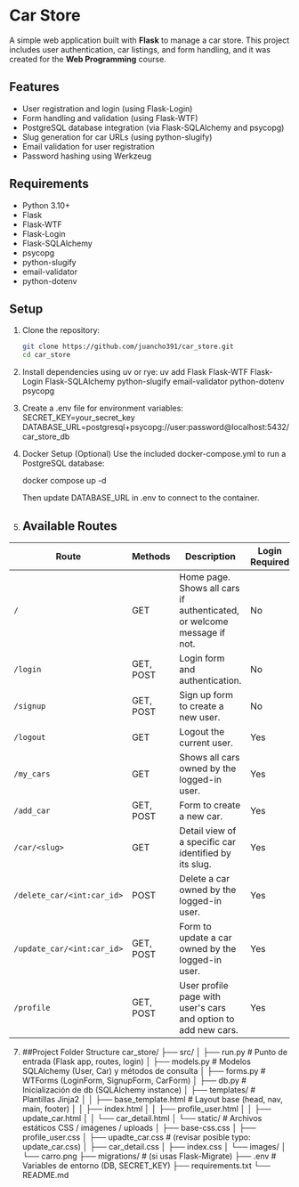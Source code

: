 # Car Store

A simple web application built with **Flask** to manage a car store. This project includes user authentication, car listings, and form handling, and it was created for the **Web Programming** course.

## Features

- User registration and login (using Flask-Login)
- Form handling and validation (using Flask-WTF)
- PostgreSQL database integration (via Flask-SQLAlchemy and psycopg)
- Slug generation for car URLs (using python-slugify)
- Email validation for user registration
- Password hashing using Werkzeug

## Requirements

- Python 3.10+
- Flask
- Flask-WTF
- Flask-Login
- Flask-SQLAlchemy
- psycopg
- python-slugify
- email-validator
- python-dotenv

## Setup

1. Clone the repository:

   ```bash
   git clone https://github.com/juancho391/car_store.git
   cd car_store

   ```

2. Install dependencies using uv or rye:
   uv add Flask Flask-WTF Flask-Login Flask-SQLAlchemy python-slugify email-validator python-dotenv psycopg

3. Create a .env file for environment variables:
   SECRET_KEY=your_secret_key
   DATABASE_URL=postgresql+psycopg://user:password@localhost:5432/car_store_db

4. Docker Setup (Optional)
   Use the included docker-compose.yml to run a PostgreSQL database:

   docker compose up -d

   Then update DATABASE_URL in .env to connect to the container.


5. ## Available Routes

| Route | Methods | Description | Login Required |
|-------|--------|-------------|----------------|
| `/` | GET | Home page. Shows all cars if authenticated, or welcome message if not. | No |
| `/login` | GET, POST | Login form and authentication. | No |
| `/signup` | GET, POST | Sign up form to create a new user. | No |
| `/logout` | GET | Logout the current user. | Yes |
| `/my_cars` | GET | Shows all cars owned by the logged-in user. | Yes |
| `/add_car` | GET, POST | Form to create a new car. | Yes |
| `/car/<slug>` | GET | Detail view of a specific car identified by its slug. | Yes |
| `/delete_car/<int:car_id>` | POST | Delete a car owned by the logged-in user. | Yes |
| `/update_car/<int:car_id>` | GET, POST | Form to update a car owned by the logged-in user. | Yes |
| `/profile` | GET, POST | User profile page with user's cars and option to add new cars. | Yes |

7. ##Project Folder Structure
car_store/
├── src/
│   ├── run.py                  # Punto de entrada (Flask app, routes, login)
│   ├── models.py               # Modelos SQLAlchemy (User, Car) y métodos de consulta
│   ├── forms.py                # WTForms (LoginForm, SignupForm, CarForm)
│   ├── db.py                   # Inicialización de db (SQLAlchemy instance)
│   ├── templates/              # Plantillas Jinja2
│   │   ├── base_template.html  # Layout base (head, nav, main, footer)
│   │   ├── index.html
│   │   ├── profile_user.html
│   │   ├── update_car.html
│   │   └── car_detail.html
│   └── static/                 # Archivos estáticos CSS / imágenes / uploads
│       ├── base-css.css
│       ├── profile_user.css
│       ├── upadte_car.css      # (revisar posible typo: update_car.css)
│       ├── car_detail.css
│       ├── index.css
│       └── images/
│           └── carro.png
├── migrations/                 # (si usas Flask-Migrate)
├── .env                        # Variables de entorno (DB, SECRET_KEY)
├── requirements.txt
└── README.md
